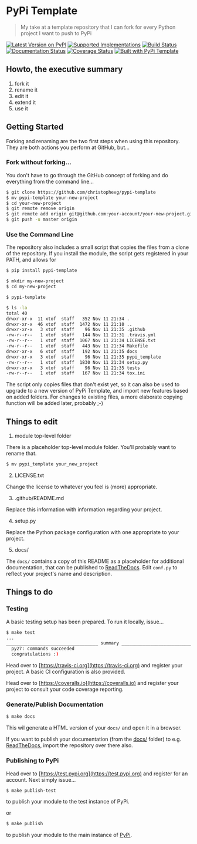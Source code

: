 # PyPi Template

> My take at a template repository that I can fork for every Python project I want to push to PyPi

[![Latest Version on PyPI](https://img.shields.io/pypi/v/pypi-template.svg)](https://pypi.python.org/pypi/pypi-template/)
[![Supported Implementations](https://img.shields.io/pypi/pyversions/pypi-template.svg)](https://pypi.python.org/pypi/pypi-template/)
[![Build Status](https://secure.travis-ci.org/christophevg/pypi-template.svg?branch=master)](http://travis-ci.org/christophevg/pypi-template)
[![Documentation Status](https://readthedocs.org/projects/pypi-template/badge/?version=latest)](https://pypi-template.readthedocs.io/en/latest/?badge=latest)
[![Coverage Status](https://coveralls.io/repos/github/christophevg/pypi-template/badge.svg?branch=master)](https://coveralls.io/github/christophevg/pypi-template?branch=master)
[![Built with PyPi Template](https://img.shields.io/badge/PyPi_Template-v0.0.7-blue.svg)](https://github.com/christophevg/pypi-template)

## Howto, the executive summary

1. fork it
2. rename it
3. edit it
4. extend it
5. use it

## Getting Started

Forking and renaming are the two first steps when using this repository. They are both actions you perform at GitHub, but...

### Fork without forking...

You don't have to go through the GitHub concept of forking and do everything from the command line...

```bash
$ git clone https://github.com/christophevg/pypi-template
$ mv pypi-template your-new-project
$ cd your-new-project
$ git remote remove origin
$ git remote add origin git@github.com:your-account/your-new-project.git
$ git push -u master origin
```

### Use the Command Line

The repository also includes a small script that copies the files from a clone of the repository. If you install the module, the script gets registered in your PATH, and allows for

```bash
$ pip install pypi-template

$ mkdir my-new-project
$ cd my-new-project

$ pypi-template

$ ls -la
total 40
drwxr-xr-x  11 xtof  staff   352 Nov 11 21:34 .
drwxr-xr-x  46 xtof  staff  1472 Nov 11 21:10 ..
drwxr-xr-x   3 xtof  staff    96 Nov 11 21:35 .github
-rw-r--r--   1 xtof  staff   144 Nov 11 21:31 .travis.yml
-rw-r--r--   1 xtof  staff  1067 Nov 11 21:34 LICENSE.txt
-rw-r--r--   1 xtof  staff   443 Nov 11 21:34 Makefile
drwxr-xr-x   6 xtof  staff   192 Nov 11 21:35 docs
drwxr-xr-x   3 xtof  staff    96 Nov 11 21:35 pypi_template
-rw-r--r--   1 xtof  staff  1830 Nov 11 21:34 setup.py
drwxr-xr-x   3 xtof  staff    96 Nov 11 21:35 tests
-rw-r--r--   1 xtof  staff   167 Nov 11 21:34 tox.ini
```

The script only copies files that don't exist yet, so it can also be used to upgrade to a new version of PyPi Template, and import new features based on added folders. For changes to existing files, a more elaborate copying function will be added later, probably ;-)

## Things to edit

1. module top-level folder

There is a placeholder top-level module folder. You'll probably want to rename that.

```bash
$ mv pypi_template your_new_project
```

2. LICENSE.txt

Change the license to whatever you feel is (more) appropriate.

3. .github/README.md

Replace this information with information regarding your project.

4. setup.py

Replace the Python package configuration with one appropriate to your project.

5. docs/

The `docs/` contains a copy of this README as a placeholder for additional documentation, that can be published to [ReadTheDocs](https://readthedocs.org). Edit `conf.py` to reflect your project's name and description.

## Things to do

### Testing

A basic testing setup has been prepared. To run it locally, issue...

```bash
$ make test
...
___________________________________ summary ____________________________________
  py27: commands succeeded
  congratulations :)
```

Head over to [https://travis-ci.org](https://travis-ci.org) and register your project. A basic CI configuration is also provided.

Head over to [https://coveralls.io](https://coveralls.io) and register your project to consult your code coverage reporting.

### Generate/Publish Documentation

```bash
$ make docs
```

This wil generate a HTML version of your `docs/` and open it in a browser.

If you want to publish your documentation (from the [docs/](docs/) folder) to e.g. [ReadTheDocs](https://readthedocs.org), import the repository over there also.

### Publishing to PyPi

Head over to [https://test.pypi.org](https://test.pypi.org) and register for an account. Next simply issue...

```bash
$ make publish-test
```

to publish your module to the test instance of PyPi.

or

```bash
$ make publish
```

to publish your module to the main instance of  [PyPi](https://pypi.org).
